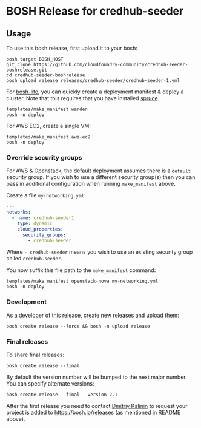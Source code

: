 # BOSH Release for credhub-seeder

## Usage

To use this bosh release, first upload it to your bosh:

```
bosh target BOSH_HOST
git clone https://github.com/cloudfoundry-community/credhub-seeder-boshrelease.git
cd credhub-seeder-boshrelease
bosh upload release releases/credhub-seeder/credhub-seeder-1.yml
```

For [bosh-lite](https://github.com/cloudfoundry/bosh-lite), you can quickly create a deployment manifest & deploy a cluster. Note that this requires that you have installed [spruce](https://github.com/geofffranks/spruce).

```
templates/make_manifest warden
bosh -n deploy
```

For AWS EC2, create a single VM:

```
templates/make_manifest aws-ec2
bosh -n deploy
```

### Override security groups

For AWS & Openstack, the default deployment assumes there is a `default` security group. If you wish to use a different security group(s) then you can pass in additional configuration when running `make_manifest` above.

Create a file `my-networking.yml`:

``` yaml
---
networks:
  - name: credhub-seeder1
    type: dynamic
    cloud_properties:
      security_groups:
        - credhub-seeder
```

Where `- credhub-seeder` means you wish to use an existing security group called `credhub-seeder`.

You now suffix this file path to the `make_manifest` command:

```
templates/make_manifest openstack-nova my-networking.yml
bosh -n deploy
```

### Development

As a developer of this release, create new releases and upload them:

```
bosh create release --force && bosh -n upload release
```

### Final releases

To share final releases:

```
bosh create release --final
```

By default the version number will be bumped to the next major number. You can specify alternate versions:


```
bosh create release --final --version 2.1
```

After the first release you need to contact [Dmitriy Kalinin](mailto://dkalinin@pivotal.io) to request your project is added to https://bosh.io/releases (as mentioned in README above).
